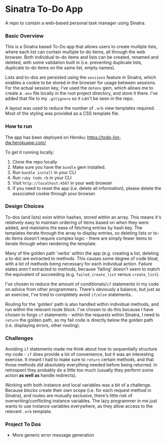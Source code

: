 # Sinatra To-Do App
A repo to contain a web-based personal task manager using Sinatra.

### Basic Overview
This is a Sinatra based To-Do app that allows users to create multiple lists, where each list can contain multiple to-do items, all through the web browser. Both individual to-do items and lists can be created, renamed and deleted, with some validation built in (i.e. preventing duplicate lists, duplicate to-do items on the same list, empty names).

Lists and to-dos are persisted using the `sessions` feature in Sinatra, which enables a cookie to be stored in the browser for usage between sessions. For the actual session key, I've used the `dotenv` gem, which allows me to create a `.env` file locally in the root project directory, and store it there. I've added that file to my `.gitignore` so it can't be seen in the repo.

A layout was used to reduce the number of `.erb` view templates required. Most of the styling was provided as a CSS template file. 

### How to run
The app has been deployed on Heroku: https://todo-list-dw.herokuapp.com/

To get it running locally:
1. Clone the repo locally
2. Make sure you have the `bundle` gem installed.
2. Run `bundle install` in your CLI
3. Run `ruby todo.rb` in your CLI
4. Visit `http://localhost:4567` in your web browser
5. If you need to reset the app (i.e. delete all information), please delete the associated cookie through your browser.

### Design Choices
To-dos (and lists) exist within hashes, stored within an array. This means it's relatively easy to maintain ordering of items based on when they were added, and maintains the ease of fetching entries by hash key. The templates iterate through the array to display entries, so deleting lists or to-do items doesn't require complex logic - there are simply fewer items to iterate through when rendering the template.

Many of the golden path 'verbs' within the app (e.g. creating a list, deleting a to-do) are extracted to methods. This causes some degree of code bloat, with a lot of methods being necessary for each individual action. Failure states _aren't_ extracted to methods, because 'failing' doesn't seem to match the equivalent of succeeding (e.g. `failed_create_list` versus `create_list`).

I've chosen to reduce the amount of conditionals/`if` statements in my code on advice from other programmers. There's obviously a balance, but just as an exercise, I've tried to completely avoid `if/else` statements..

Routing for the 'golden' path is also handled within individual methods, and run within the relevant route block. I've chosen to do this because I have chosen to forgo `if` statements - within the requests within Sinatra, I need to `return` the golden path, as my fail code is directly below the golden path (i.e. displaying errors, other routing).

### Challenges
Avoiding `if` statements made me think about how to sequentially structure my code - `if` does provide a lot of convenience, but it was an interesting exercise. It meant I had to make sure to `return` certain methods, and that those methods did absolutely everything needed before being returned. In retrospect they probably do a little too much (usually they perform some action __as well as__ handle redirects).

Working with both instance and local variables was a bit of a challenge. Because blocks create their own scope (i.e. for each request method in Sinatra), and routes are mutually exclusive, there's little risk of overwriting/conflicting instance variables. The lazy programmer in me just wants to use instance variables everywhere, as they allow access to the relevant `.erb` template.

### Project To Dos
- More generic error message generation
